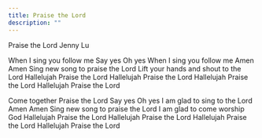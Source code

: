 ```yaml
---
title: Praise the Lord
description: ""
---
```


Praise the Lord
Jenny Lu

When I sing you follow me
Say yes       Oh yes
When I sing you follow me
Amen          Amen
Sing new song to praise the Lord
Lift your hands and shout to the Lord
Hallelujah   Praise the Lord
Hallelujah   Praise the Lord
Hallelujah   Praise the Lord
Hallelujah   Praise the Lord

Come together   Praise the Lord
Say yes       Oh yes
I am glad to sing to the Lord
Amen          Amen
Sing new song to praise the Lord
I am glad to come worship God
​Hallelujah   Praise the Lord
Hallelujah   Praise the Lord
Hallelujah   Praise the Lord
Hallelujah   Praise the Lord
